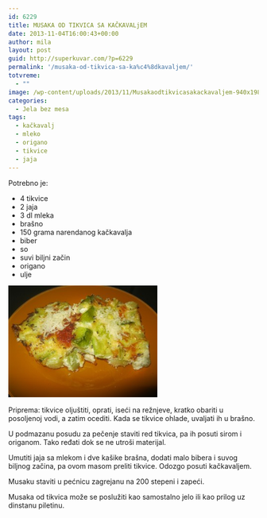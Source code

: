 ```yaml
---
id: 6229
title: MUSAKA OD TIKVICA SA KAČKAVALjEM
date: 2013-11-04T16:00:43+00:00
author: mila
layout: post
guid: http://superkuvar.com/?p=6229
permalink: '/musaka-od-tikvica-sa-ka%c4%8dkavaljem/'
totvreme:
  - ""
image: /wp-content/uploads/2013/11/Musakaodtikvicasakackavaljem-940x198.jpg
categories:
  - Jela bez mesa
tags:
  - kačkavalj
  - mleko
  - origano
  - tikvice
  - jaja
---
```

Potrebno je:

  * 4 tikvice
  * 2 jaja
  * 3 dl mleka
  * brašno
  * 150 grama narendanog kačkavalja
  * biber
  * so
  * suvi biljni začin
  * origano
  * ulje

[<img class="alignnone size-medium wp-image-6230" src="/wp-content/uploads/2013/11/Musakaodtikvicasakackavaljem-300x225.jpg" alt="Musakaodtikvicasakackavaljem" width="300" height="225" />](/wp-content/uploads/2013/11/Musakaodtikvicasakackavaljem.jpg)

Priprema: tikvice oljuštiti, oprati, iseći na režnjeve, kratko obariti u posoljenoj vodi, a zatim ocediti. Kada se tikvice ohlade, uvaljati ih u brašno.

U podmazanu posudu za pečenje staviti red tikvica, pa ih posuti sirom i origanom. Tako ređati dok se ne utroši materijal.

Umutiti jaja sa mlekom i dve kašike brašna, dodati malo bibera i suvog biljnog začina, pa ovom masom preliti tikvice. Odozgo posuti kačkavaljem.

Musaku staviti u pećnicu zagrejanu na 200 stepeni i zapeći.

Musaka od tikvica može se poslužiti kao samostalno jelo ili kao prilog uz dinstanu piletinu.